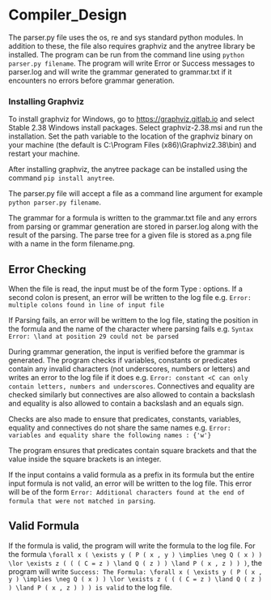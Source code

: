 # Compiler_Design

The parser.py file uses the os, re and sys standard python modules. In addition to these, the file also requires graphviz and the anytree library be installed. The program can be run from the command line using `python parser.py filename`. The program will write Error or Success messages to parser.log and will write the grammar generated to grammar.txt if it encounters no errors before grammar generation.

### Installing Graphviz
To install graphviz for Windows, go to https://graphviz.gitlab.io and select Stable 2.38 Windows install packages. Select graphviz-2.38.msi and run the installation. Set the path variable to the location of the graphviz binary on your machine (the default is C:\Program Files (x86)\Graphviz2.38\bin) and restart your machine.

After installing graphviz, the anytree package can be installed using the command `pip install anytree`.

The parser.py file will accept a file as a command line argument for example `python parser.py filename`.

The grammar for a formula is written to the grammar.txt file and any errors from parsing or grammar generation are stored in parser.log along with the result of the parsing. The parse tree for a given file is stored as a.png file with a name in the form filename.png.

## Error Checking

When the file is read, the input must be of the form Type : options. If a second colon is present, an error will be written to the log file e.g. `Error: multiple colons found in line of input file`

If Parsing fails, an error will be writtem to the log file, stating the position in the formula and the name of the character where parsing fails e.g. `Syntax Error: \land at position 29 could not be parsed`

During grammar generation, the input is verified before the grammar is generated. The program checks if variables, constants or predicates contain any invalid characters (not underscores, numbers or letters) and writes an error to the log file if it does e.g. `Error: constant <C can only contain letters, numbers and underscores`. Connectives and equality are checked similarly but connectives are also allowed to contain a backslash and equality is also allowed to contain a backslash and an equals sign.

Checks are also made to ensure that predicates, constants, variables, equality and connectives do not share the same names e.g. `Error: variables and equality share the following names : {'w'}`

The program ensures that predicates contain square brackets and that the value inside the square brackets is an integer.

If the input contains a valid formula as a prefix in its formula but the entire input formula is not valid, an error will be written to the log file. This error will be of the form `Error: Additional characters found at the end of formula that were not matched in parsing`.

## Valid Formula

If the formula is valid, the program will write the formula to the log file. For the formula `\forall x ( \exists y ( P ( x , y ) \implies \neg Q ( x ) ) \lor \exists z ( ( ( C = z ) \land Q ( z ) ) \land P ( x , z ) ) )`, the program will write `Success: The Formula: \forall x ( \exists y ( P ( x , y ) \implies \neg Q ( x ) ) \lor \exists z ( ( ( C = z ) \land Q ( z ) ) \land P ( x , z ) ) ) is valid` to the log file.
